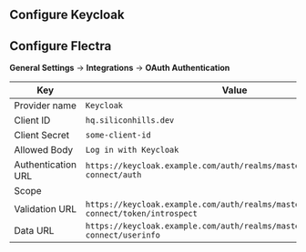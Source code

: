 ## Configure Keycloak

## Configure Flectra

**General Settings** -> **Integrations** -> **OAuth Authentication**

| Key                | Value                                                                                      |
| ------------------ | ------------------------------------------------------------------------------------------ |
| Provider name      | `Keycloak`                                                                                 |
| Client ID          | `hq.siliconhills.dev`                                                                      |
| Client Secret      | `some-client-id`                                                                           |
| Allowed Body       | `Log in with Keycloak`                                                                     |
| Authentication URL | `https://keycloak.example.com/auth/realms/master/protocol/openid-connect/auth`             |
| Scope              |                                                                                            |
| Validation URL     | `https://keycloak.example.com/auth/realms/master/protocol/openid-connect/token/introspect` |
| Data URL           | `https://keycloak.example.com/auth/realms/master/protocol/openid-connect/userinfo`         |
